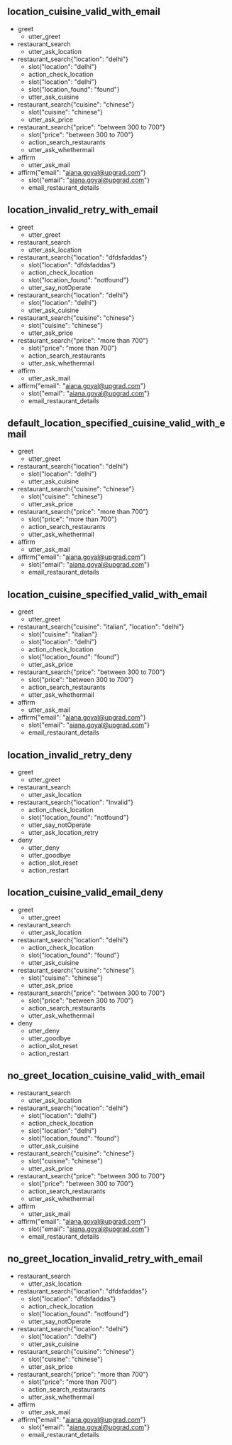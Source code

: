 ## location_cuisine_valid_with_email
* greet
    - utter_greet
* restaurant_search
    - utter_ask_location
* restaurant_search{"location": "delhi"}
    - slot{"location": "delhi"}
    - action_check_location
    - slot{"location": "delhi"}
    - slot{"location_found": "found"}
    - utter_ask_cuisine
* restaurant_search{"cuisine": "chinese"}
    - slot{"cuisine": "chinese"}    	
    - utter_ask_price
* restaurant_search{"price": "between 300 to 700"}
    - slot{"price": "between 300 to 700"}
    - action_search_restaurants
    - utter_ask_whethermail
* affirm
    - utter_ask_mail
* affirm{"email": "aiana.goyal@upgrad.com"}
    - slot{"email": "aiana.goyal@upgrad.com"}
    - email_restaurant_details


## location_invalid_retry_with_email
* greet
    - utter_greet
* restaurant_search
    - utter_ask_location
* restaurant_search{"location": "dfdsfaddas"}
    - slot{"location": "dfdsfaddas"}
    - action_check_location
    - slot{"location_found": "notfound"}
    - utter_say_notOperate
* restaurant_search{"location": "delhi"}
    - slot{"location": "delhi"}
    - utter_ask_cuisine
* restaurant_search{"cuisine": "chinese"}
    - slot{"cuisine": "chinese"}    
    - utter_ask_price
* restaurant_search{"price": "more than 700"}
    - slot{"price": "more than 700"}
    - action_search_restaurants 
    - utter_ask_whethermail
* affirm
    - utter_ask_mail
* affirm{"email": "aiana.goyal@upgrad.com"}
    - slot{"email": "aiana.goyal@upgrad.com"}
    - email_restaurant_details

## default_location_specified_cuisine_valid_with_email
* greet
    - utter_greet
* restaurant_search{"location": "delhi"}
    - slot{"location": "delhi"}
    - utter_ask_cuisine
* restaurant_search{"cuisine": "chinese"}
    - slot{"cuisine": "chinese"}
    - utter_ask_price
* restaurant_search{"price": "more than 700"}
    - slot{"price": "more than 700"}
    - action_search_restaurants
    - utter_ask_whethermail	
* affirm
    - utter_ask_mail
* affirm{"email": "aiana.goyal@upgrad.com"}
    - slot{"email": "aiana.goyal@upgrad.com"}
    - email_restaurant_details


## location_cuisine_specified_valid_with_email
* greet
    - utter_greet
* restaurant_search{"cuisine": "italian", "location": "delhi"}
    - slot{"cuisine": "italian"}
    - slot{"location": "delhi"}
    - action_check_location    
    - slot{"location_found": "found"}
    - utter_ask_price
* restaurant_search{"price": "between 300 to 700"}
    - slot{"price": "between 300 to 700"}
    - action_search_restaurants
    - utter_ask_whethermail	
* affirm
    - utter_ask_mail
* affirm{"email": "aiana.goyal@upgrad.com"}
    - slot{"email": "aiana.goyal@upgrad.com"}
    - email_restaurant_details

## location_invalid_retry_deny
* greet
    - utter_greet
* restaurant_search
    - utter_ask_location
* restaurant_search{"location": "Invalid"}
    - action_check_location
    - slot{"location_found": "notfound"}
    - utter_say_notOperate
    - utter_ask_location_retry	
* deny
    - utter_deny
    - utter_goodbye
    - action_slot_reset
    - action_restart



## location_cuisine_valid_email_deny
* greet
    - utter_greet
* restaurant_search
    - utter_ask_location
* restaurant_search{"location": "delhi"}
    - action_check_location
    - slot{"location_found": "found"}
    - utter_ask_cuisine
* restaurant_search{"cuisine": "chinese"}
    - slot{"cuisine": "chinese"}
    - utter_ask_price
* restaurant_search{"price": "between 300 to 700"}
    - slot{"price": "between 300 to 700"}
    - action_search_restaurants
    - utter_ask_whethermail	
* deny
    - utter_deny
    - utter_goodbye
    - action_slot_reset
    - action_restart

## no_greet_location_cuisine_valid_with_email
* restaurant_search
    - utter_ask_location
* restaurant_search{"location": "delhi"}
    - slot{"location": "delhi"}
    - action_check_location
    - slot{"location": "delhi"}
    - slot{"location_found": "found"}
    - utter_ask_cuisine
* restaurant_search{"cuisine": "chinese"}
    - slot{"cuisine": "chinese"}
    - utter_ask_price
* restaurant_search{"price": "between 300 to 700"}
    - slot{"price": "between 300 to 700"}
    - action_search_restaurants
    - utter_ask_whethermail
* affirm
    - utter_ask_mail
* affirm{"email": "aiana.goyal@upgrad.com"}
    - slot{"email": "aiana.goyal@upgrad.com"}
    - email_restaurant_details


## no_greet_location_invalid_retry_with_email
* restaurant_search
    - utter_ask_location
* restaurant_search{"location": "dfdsfaddas"}
    - slot{"location": "dfdsfaddas"}
    - action_check_location
    - slot{"location_found": "notfound"}
    - utter_say_notOperate
* restaurant_search{"location": "delhi"}
    - slot{"location": "delhi"}
    - utter_ask_cuisine
* restaurant_search{"cuisine": "chinese"}
    - slot{"cuisine": "chinese"}
    - utter_ask_price
* restaurant_search{"price": "more than 700"}
    - slot{"price": "more than 700"}
    - action_search_restaurants 
    - utter_ask_whethermail
* affirm
    - utter_ask_mail
* affirm{"email": "aiana.goyal@upgrad.com"}
    - slot{"email": "aiana.goyal@upgrad.com"}
    - email_restaurant_details




